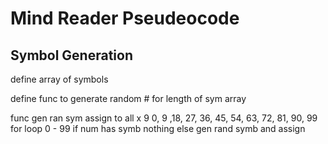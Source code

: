 # Mind Reader Pseudeocode

## Symbol Generation

define array of symbols

define func to generate random # for length of sym array

func
    gen ran sym
    assign to all x 9 
        0, 9 ,18, 27, 36, 45, 54, 63, 72, 81, 90, 99
    for loop 0 - 99
        if num has symb
        nothing
        else
            gen rand symb and assign
